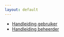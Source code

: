 ```yaml
---
layout: default
---
```

- [Handleiding gebruiker](user-manual.md)
- [Handleiding beheerder](admin-manual.md)